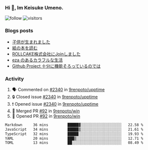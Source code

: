 ### Hi 👋, Im Keisuke Umeno.

<!--
**9renpoto/9renpoto** is a ✨ _special_ ✨ repository because its `README.md` (this file) appears on your GitHub profile.

Here are some ideas to get you started:

- 🔭 I’m currently working on ...
- 🌱 I’m currently learning ...
- 👯 I’m looking to collaborate on ...
- 🤔 I’m looking for help with ...
- 💬 Ask me about ...
- 📫 How to reach me: ...
- 😄 Pronouns: ...
- ⚡ Fun fact: ...
-->

![follow](https://img.shields.io/github/followers/9renpoto?label=Follow&style=social)
![visitors](https://komarev.com/ghpvc/?username=9renpoto&label=Profile%20views&color=0e75b6&style=flat)

### Blogs posts

<!-- BLOG-POST-LIST:START -->
- [子供が生まれました](https://9renpoto.win/entry/2024/04/18/hello-world)
- [紙の本を読む](https://9renpoto.win/entry/2024/02/25/reading-papar-book)
- [ROLLCAKE株式会社にJoinしました](https://9renpoto.win/entry/2024/02/11/join)
- [eza のあるカラフルな生活](https://9renpoto.win/entry/2024/02/01/eza)
- [Github Project 十分に機能そろっているのでは](https://9renpoto.win/entry/2024/01/14/gh-projects)
<!-- BLOG-POST-LIST:END -->

### Activity

<!--START_SECTION:activity-->
1. 🗣 Commented on [#2340](https://github.com/9renpoto/upptime/issues/2340#issuecomment-2137243077) in [9renpoto/upptime](https://github.com/9renpoto/upptime)
2. 🔒 Closed issue [#2340](https://github.com/9renpoto/upptime/issues/2340) in [9renpoto/upptime](https://github.com/9renpoto/upptime)
3. ❗ Opened issue [#2340](https://github.com/9renpoto/upptime/issues/2340) in [9renpoto/upptime](https://github.com/9renpoto/upptime)
4. 🎉 Merged PR [#92](https://github.com/9renpoto/win/pull/92) in [9renpoto/win](https://github.com/9renpoto/win)
5. 💪 Opened PR [#92](https://github.com/9renpoto/win/pull/92) in [9renpoto/win](https://github.com/9renpoto/win)
<!--END_SECTION:activity-->

<!--START_SECTION:waka-->

```txt
Markdown     36 mins         █████▓░░░░░░░░░░░░░░░░░░░   22.58 %
JavaScript   34 mins         █████▒░░░░░░░░░░░░░░░░░░░   21.61 %
TypeScript   32 mins         █████░░░░░░░░░░░░░░░░░░░░   19.93 %
YAML         20 mins         ███▒░░░░░░░░░░░░░░░░░░░░░   12.71 %
TOML         13 mins         ██░░░░░░░░░░░░░░░░░░░░░░░   08.49 %
```

<!--END_SECTION:waka-->
